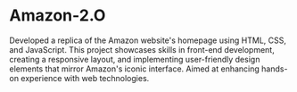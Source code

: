 # Amazon-2.O
Developed a replica of the Amazon website's homepage using HTML, CSS, and JavaScript. This project showcases skills in front-end development, creating a responsive layout, and implementing user-friendly design elements that mirror Amazon's iconic interface. Aimed at enhancing hands-on experience with web technologies.
